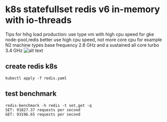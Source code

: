 # k8s statefullset redis v6 in-memory with io-threads
Tips for hihg load production: use type vm with high cpu speed for gke node-pool,redis better use high cpu speed, not more core cpu
for example N2 machine types base frequency 2.8 GHz and a sustained all core turbo 3.4 GHz
![alt text](https://i.imgur.com/4QF2Aq6.png)

## create redis k8s
```
kubectl apply -f redis.yaml
```
## test benchmark
```
redis-benchmark -h redis -t set,get -q
SET: 91827.37 requests per second
GET: 93196.65 requests per second
```
